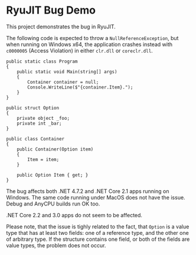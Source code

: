 # RyuJIT Bug Demo

This project demonstrates the bug in RyuJIT.

The following code is expected to throw a `NullReferenceException`, but when running on Windows x64, the application crashes instead with `c0000005` (Access Violation) in either `clr.dll` or `coreclr.dll`.
```
public static class Program
{
    public static void Main(string[] args)
    {
        Container container = null;
        Console.WriteLine($"{container.Item}.");
    }
}

public struct Option
{
    private object _foo;
    private int _bar;
}

public class Container
{
    public Container(Option item)
    {
        Item = item;
    }

    public Option Item { get; }
}
```

The bug affects both .NET 4.7.2 and .NET Core 2.1 apps running on Windows. The same code running under MacOS does not have the issue. Debug and AnyCPU builds run OK too.

.NET Core 2.2 and 3.0 apps do not seem to be affected.

Please note, that the issue is tighly related to the fact, that `Option` is a value type that has at least two fields: one of a reference type, and the other one of arbitrary type. If the structure contains one field, or both of the fields are value types, the problem does not occur.
